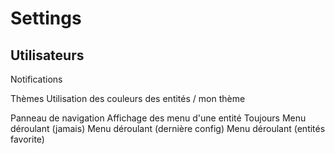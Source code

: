 # Settings

## Utilisateurs

Notifications

Thèmes
  Utilisation des couleurs des entités / mon thème

Panneau de navigation
  Affichage des menu d'une entité
    Toujours
    Menu déroulant (jamais)
    Menu déroulant (dernière config)
    Menu déroulant (entités favorite)

